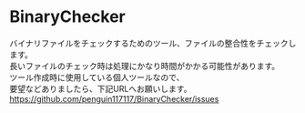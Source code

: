 # BinaryChecker
バイナリファイルをチェックするためのツール、ファイルの整合性をチェックします。</br>
長いファイルのチェック時は処理にかなり時間がかかる可能性があります。</br>
ツール作成時に使用している個人ツールなので、</br>
要望などありましたら、下記URLへお願いします。</br>
https://github.com/penguin117117/BinaryChecker/issues
